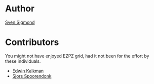 # Author
[Sven Sigmond](https://github.com/svensigmond)

# Contributors
You might not have enjoyed EZPZ grid, had it not been for the effort by these individuals.

- [Edwin Kalkman](https://github.com/edw1n)
- [Sjors Spoorendonk](https://github.com/sjorsjes)
